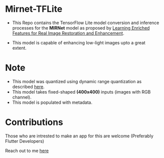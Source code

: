 # Mirnet-TFLite

 - This Repo contains the TensorFlow Lite model conversion and inference processes for the **MIRNet** model as proposed by [Learning Enriched Features for Real Image Restoration and Enhancement](https://arxiv.org/pdf/2003.06792v2.pdf). 

 - This model is capable of enhancing low-light images upto a great extent. 
 
 # Note 
 
  - This model was quantized using dynamic range quantization as described [here](https://www.tensorflow.org/lite/performance/post_training_quant).
  - This model takes fixed-shaped **(400x400)** inputs (images with RGB channel).
  - This model is populated with metadata.

# Contributions

Those who are intrested to make an app for this are welcome (Preferably Flutter Developers)

Reach out to me [here](adhilcodes.me)
